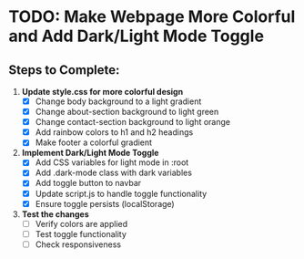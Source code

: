 # TODO: Make Webpage More Colorful and Add Dark/Light Mode Toggle

## Steps to Complete:

1. **Update style.css for more colorful design**
   - [x] Change body background to a light gradient
   - [x] Change about-section background to light green
   - [x] Change contact-section background to light orange
   - [x] Add rainbow colors to h1 and h2 headings
   - [x] Make footer a colorful gradient

2. **Implement Dark/Light Mode Toggle**
   - [x] Add CSS variables for light mode in :root
   - [x] Add .dark-mode class with dark variables
   - [x] Add toggle button to navbar
   - [x] Update script.js to handle toggle functionality
   - [x] Ensure toggle persists (localStorage)

3. **Test the changes**
   - [ ] Verify colors are applied
   - [ ] Test toggle functionality
   - [ ] Check responsiveness
